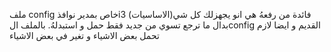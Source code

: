 ملف config خاص بمدير نوافذi3
فائدة من رفعهُ هي انو يجهزلك كل شي(الاساسيات) بدال ما ترجع تسوي من جديد فقط حمل و استبدلهُ. بالملف الconfig القديم 
و ايضا ﻻزم تحمل بعض الاشياء و تغير في بعض الاشياء
